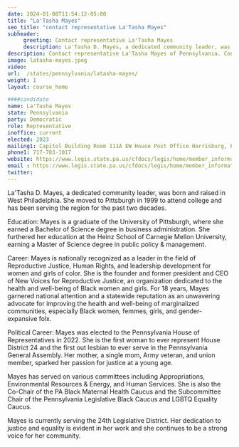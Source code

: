 ```yaml
---
date: 2024-01-08T11:54:12-05:00
title: "La'Tasha Mayes"
seo_title: "contact representative La'Tasha Mayes"
subheader:
     greeting: Contact representative La'Tasha Mayes
     description: La'Tasha D. Mayes, a dedicated community leader, was born and raised in West Philadelphia. She moved to Pittsburgh in 1999 to attend college and has been serving the region for the past two decades.
description: Contact representative La'Tasha Mayes of Pennsylvania. Contact information for La'Tasha Mayes includes email address, phone number, and mailing address.
image: latasha-mayes.jpeg
video:
url:  /states/pennsylvania/latasha-mayes/
weight: 1
layout: course_home

####candidate
name: La'Tasha Mayes
state: Pennsylvania
party: Democratic
role: Representative
inoffice: current
elected: 2023
mailing1: Capitol Building Room 111A EW House Post Office Harrisburg, PA 17120
phone1: 717-783-1017
website: https://www.legis.state.pa.us/cfdocs/legis/home/member_information/House_bio.cfm?id=1941/
email : https://www.legis.state.pa.us/cfdocs/legis/home/member_information/House_bio.cfm?id=1941/
twitter:
---
```


La'Tasha D. Mayes, a dedicated community leader, was born and raised in West Philadelphia. She moved to Pittsburgh in 1999 to attend college and has been serving the region for the past two decades.

Education:
Mayes is a graduate of the University of Pittsburgh, where she earned a Bachelor of Science degree in business administration. She furthered her education at the Heinz School of Carnegie Mellon University, earning a Master of Science degree in public policy & management.

Career:
Mayes is nationally recognized as a leader in the field of Reproductive Justice, Human Rights, and leadership development for women and girls of color. She is the founder and former president and CEO of New Voices for Reproductive Justice, an organization dedicated to the health and well-being of Black women and girls. For 18 years, Mayes garnered national attention and a statewide reputation as an unwavering advocate for improving the health and well-being of marginalized communities, especially Black women, femmes, girls, and gender-expansive folx.

Political Career:
Mayes was elected to the Pennsylvania House of Representatives in 2022. She is the first woman to ever represent House District 24 and the first out lesbian to ever serve in the Pennsylvania General Assembly. Her mother, a single mom, Army veteran, and union member, sparked her passion for justice at a young age.

Mayes has served on various committees including Appropriations, Environmental Resources & Energy, and Human Services. She is also the Co-Chair of the PA Black Maternal Health Caucus and the Subcommittee Chair of the Pennsylvania Legislative Black Caucus and LGBTQ Equality Caucus.

Mayes is currently serving the 24th Legislative District. Her dedication to justice and equality is evident in her work and she continues to be a strong voice for her community.
